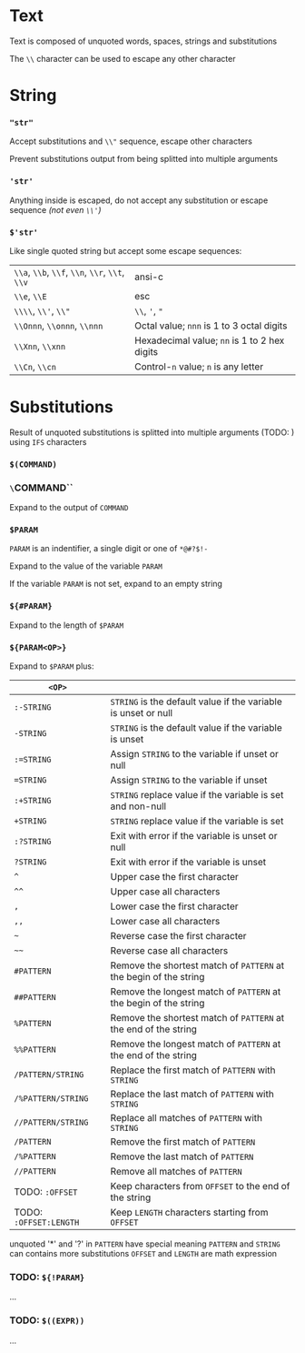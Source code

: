 # Text

Text is composed of unquoted words, spaces, strings and substitutions

The `\\` character can be used to escape any other character

# String

### `"str"`

Accept substitutions and `\\"` sequence, escape other characters

Prevent substitutions output from being splitted into multiple arguments

### `'str'`

Anything inside is escaped, do not accept any substitution or escape sequence
_(not even `\\'`)_

### `$'str'`

Like single quoted string but accept some escape sequences:

| | |
|---|---|
| `\\a`, `\\b`, `\\f`, `\\n`, `\\r`, `\\t`, `\\v`	| ansi-c |
| `\\e`, `\\E`					| esc |
| `\\\\`, `\\'`, `\\"`			| `\\`, `'`, `"` |
| `\\Onnn`, `\\onnn`, `\\nnn`	| Octal value; `nnn` is 1 to 3 octal digits |
| `\\Xnn`, `\\xnn`				| Hexadecimal value; `nn` is 1 to 2 hex digits |
| `\\Cn`, `\\cn`				| Control-`n` value; `n` is any letter |

# Substitutions

Result of unquoted substitutions is splitted into multiple arguments
(TODO: ) using `IFS` characters

### `$(COMMAND)`
### `\`COMMAND\``

Expand to the output of `COMMAND`

### `$PARAM` 

`PARAM` is an indentifier, a single digit or one of `*@#?$!-`

Expand to the value of the variable `PARAM`

If the variable `PARAM` is not set, expand to an empty string

### `${#PARAM}`

Expand to the length of `$PARAM`

### `${PARAM<OP>}`

Expand to `$PARAM` plus:

| `<OP>` | |
|---|---|
| `:-STRING`			| `STRING` is the default value if the variable is unset or null |
| `-STRING`				| `STRING` is the default value if the variable is unset |
| `:=STRING`			| Assign `STRING` to the variable if unset or null |
| `=STRING`				| Assign `STRING` to the variable if unset |
| `:+STRING`			| `STRING` replace value if the variable is set and non-null |
| `+STRING`				| `STRING` replace value if the variable is set |
| `:?STRING`			| Exit with error if the variable is unset or null |
| `?STRING`				| Exit with error if the variable is unset |
| `^`					| Upper case the first character |
| `^^`					| Upper case all characters |
| `,`					| Lower case the first character |
| `,,`					| Lower case all characters |
| `~`					| Reverse case the first character |
| `~~`					| Reverse case all characters |
| `#PATTERN`			| Remove the shortest match of `PATTERN` at the begin of the string |
| `##PATTERN`			| Remove the longest match of `PATTERN` at the begin of the string |
| `%PATTERN`			| Remove the shortest match of `PATTERN` at the end of the string |
| `%%PATTERN`			| Remove the longest match of `PATTERN` at the end of the string |
| `/PATTERN/STRING`		| Replace the first match of `PATTERN` with `STRING` |
| `/%PATTERN/STRING`	| Replace the last match of `PATTERN` with `STRING` |
| `//PATTERN/STRING`	| Replace all matches of `PATTERN` with `STRING` |
| `/PATTERN`			| Remove the first match of `PATTERN` |
| `/%PATTERN`			| Remove the last match of `PATTERN` |
| `//PATTERN`			| Remove all matches of `PATTERN` |
| TODO: `:OFFSET`				| Keep characters from `OFFSET` to the end of the string |
| TODO: `:OFFSET:LENGTH`		| Keep `LENGTH` characters starting from `OFFSET` |

unquoted '*' and '?' in `PATTERN` have special meaning
`PATTERN` and `STRING` can contains more substitutions
`OFFSET` and `LENGTH` are math expression

### TODO: `${!PARAM}`

...

### TODO: `$((EXPR))`

...
